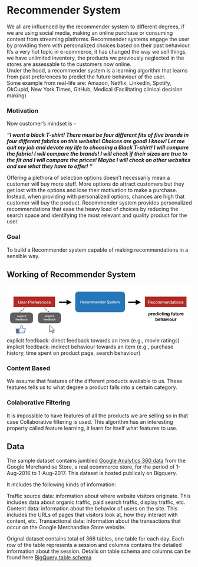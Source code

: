 
# Recommender System 

We all are influenced by the recommender system to different degrees, if we are using social media, making an online purchase or consuming content from streaming platforms. Recommender systems engage the user by providing them with personalized choices based on their past behaviour. 
<br>
It’s a very hot topic in e-commerce, it has changed the way we sell things, we have unlimited inventory, the products we previously neglected in the stores are assessable to the customers now online. <br>
Under the hood, a recommender system is a learning algorithm that learns from past preferences to predict the future behaviour of the user.<br>
Some example from real-life are: Amazon, Netflix, LinkedIn, Spotify, OkCupid, New York Times, GitHub, Medical (Facilitating clinical decision making)


### Motivation
Now customer’s mindset is - 

***“I want a black T-shirt! There must be four different fits of five brands in four different fabrics on this website! Choices are good! I know!  Let me quit my job and devote my life to choosing a Black T-shirt! I will compare the fabric! I will compare the brands! I will check if their sizes are true to the fit and I will compare the prices! Maybe I will check on other websites and see what they have to offer! “***

Offering a plethora of selection options doesn’t necessarily mean a customer will buy more stuff. More options do attract customers but they get lost with the options and lose their motivation to make a purchase.  Instead, when providing with personalized options, chances are high that customer will buy the product.  Recommender system provides personalized recommendations that ease the heavy load of choices by reducing the search space and identifying the most relevant and quality product for the user. 


### Goal
To build a Recommender system capable of making recommendations in a sensible way.

## Working of Recommender System

![](images/2.JPG)
explicit feedback: direct feedback towards an item (e.g., movie ratings)
implicit feedback: indirect behaviour towards an item (e.g., purchase history, time spent on product page, search behaviour)

### Content Based 
We assume that features of the different products available to us. These features tells us to what degree a product falls into a certain category.

### Colaborative Filtering
It is impossible to have features of all the products we are selling so in that case Collaborative filtering is used. This algorithm has an interesting property called feature learning, it learn for itself what features to use.

## Data
The sample dataset contains jumbled [Google Analytics 360 data](https://console.cloud.google.com/marketplace/product/obfuscated-ga360-data/obfuscated-ga360-data?filter=solution-type:dataset) from the Google Merchandise Store, a real ecommerce store, for the period of 1-Aug-2016 to 1-Aug-2017. This dataset is hosted publicaly on Bigquery.

It includes the following kinds of information:

Traffic source data: information about where website visitors originate. This includes data about organic traffic, paid search traffic, display traffic, etc.
Content data: information about the behavior of users on the site. This includes the URLs of pages that visitors look at, how they interact with content, etc.
Transactional data: information about the transactions that occur on the Google Merchandise Store website.

Orignal dataset contains total of 366 tables, one table for each day. Each row of the table represents a session and columns contains the detailed information about the session. Details on table schema and columns can be found here [BigQuery table schema](https://support.google.com/analytics/answer/3437719?hl=en)
